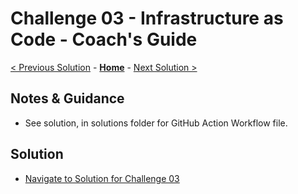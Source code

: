# Challenge 03 - Infrastructure as Code - Coach's Guide

[< Previous Solution](./Solution-02.md) - **[Home](./README.md)** - [Next Solution >](./Solution-04.md)

## Notes & Guidance

- See solution, in solutions folder for GitHub Action Workflow file.

## Solution
- [Navigate to Solution for Challenge 03](./Solution/Solution-03/Solution3.yml)